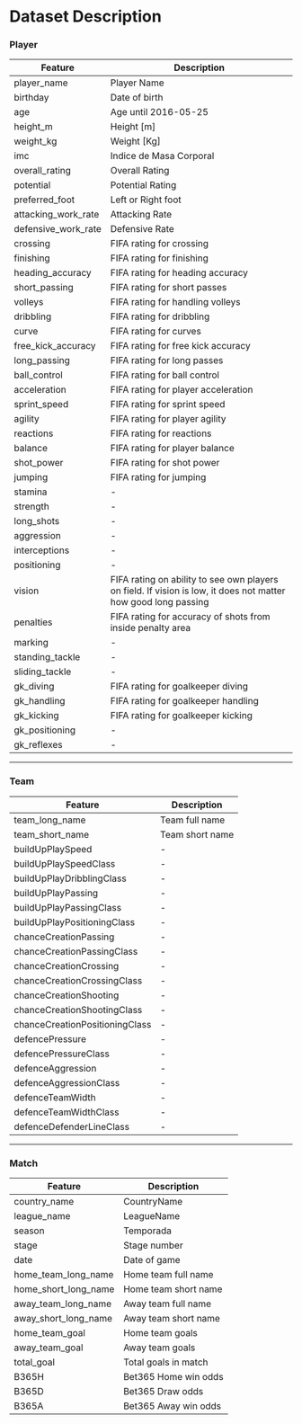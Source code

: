 Dataset Description
===================

### **Player**

| Feature                        | Description                                                                                                    |
|--------------------------------|----------------------------------------------------------------------------------------------------------------|
| player_name                    | Player Name                                                                                                    |
| birthday                       | Date of birth                                                                                                  |
| age                            | Age until 2016-05-25                                                                                           |
| height_m                       | Height [m]                                                                                                     |
| weight_kg                      | Weight [Kg]                                                                                                    |
| imc                            | Indice de Masa Corporal                                                                                        |
| overall_rating                 | Overall Rating                                                                                                 |
| potential                      | Potential Rating                                                                                               |
| preferred_foot                 | Left or Right foot                                                                                             |
| attacking_work_rate            | Attacking Rate                                                                                                 |
| defensive_work_rate            | Defensive Rate                                                                                                 |
| crossing                       | FIFA rating for crossing                                                                                       |
| finishing                      | FIFA rating for finishing                                                                                      |
| heading_accuracy               | FIFA rating for heading accuracy                                                                               |
| short_passing                  | FIFA rating for short passes                                                                                   |
| volleys                        | FIFA rating for handling volleys                                                                               |
| dribbling                      | FIFA rating for dribbling                                                                                      |
| curve                          | FIFA rating for curves                                                                                         |
| free_kick_accuracy             | FIFA rating for free kick accuracy                                                                             |
| long_passing                   | FIFA rating for long passes                                                                                    |
| ball_control                   | FIFA rating for ball control                                                                                   |
| acceleration                   | FIFA rating for player acceleration                                                                            |
| sprint_speed                   | FIFA rating for sprint speed                                                                                   |
| agility                        | FIFA rating for player agility                                                                                 |
| reactions                      | FIFA rating for reactions                                                                                      |
| balance                        | FIFA rating for player balance                                                                                 |
| shot_power                     | FIFA rating for shot power                                                                                     |
| jumping                        | FIFA rating for jumping                                                                                        |
| stamina                        | -                                                                                                              |
| strength                       | -                                                                                                              |
| long_shots                     | -                                                                                                              |
| aggression                     | -                                                                                                              |
| interceptions                  | -                                                                                                              |
| positioning                    | -                                                                                                              |
| vision                         | FIFA rating on ability to see own players on field. If vision is low, it does not matter how good long passing |
| penalties                      | FIFA rating for accuracy of shots from inside penalty area                                                     |
| marking                        | -                                                                                                              |
| standing_tackle                | -                                                                                                              |
| sliding_tackle                 | -                                                                                                              |
| gk_diving                      | FIFA rating for goalkeeper diving                                                                              |
| gk_handling                    | FIFA rating for goalkeeper handling                                                                            |
| gk_kicking                     | FIFA rating for goalkeeper kicking                                                                             |
| gk_positioning                 | -                                                                                                              |
| gk_reflexes                    | -                                                                                                              |


---

### **Team**

| Feature                        | Description     |
|--------------------------------|-----------------|
| team_long_name                 | Team full name  |
| team_short_name                | Team short name |
| buildUpPlaySpeed               | -               |
| buildUpPlaySpeedClass          | -               |
| buildUpPlayDribblingClass      | -               |
| buildUpPlayPassing             | -               |
| buildUpPlayPassingClass        | -               |
| buildUpPlayPositioningClass    | -               |
| chanceCreationPassing          | -               |
| chanceCreationPassingClass     | -               |
| chanceCreationCrossing         | -               |
| chanceCreationCrossingClass    | -               |
| chanceCreationShooting         | -               |
| chanceCreationShootingClass    | -               |
| chanceCreationPositioningClass | -               |
| defencePressure                | -               |
| defencePressureClass           | -               |
| defenceAggression              | -               |
| defenceAggressionClass         | -               |
| defenceTeamWidth               | -               |
| defenceTeamWidthClass          | -               |
| defenceDefenderLineClass       | -               |


---

### **Match**

| Feature                        | Description          |
|--------------------------------|----------------------|
| country_name                   | CountryName          |
| league_name                    | LeagueName           |
| season                         | Temporada            |
| stage                          | Stage number         |
| date                           | Date of game         |
| home_team_long_name            | Home team full name  |
| home_short_long_name           | Home team short name |
| away_team_long_name            | Away team full name  |
| away_short_long_name           | Away team short name |
| home_team_goal                 | Home team goals      |
| away_team_goal                 | Away team goals      |
| total_goal                     | Total goals in match |
| B365H                          | Bet365 Home win odds |
| B365D                          | Bet365 Draw odds     |
| B365A                          | Bet365 Away win odds |
